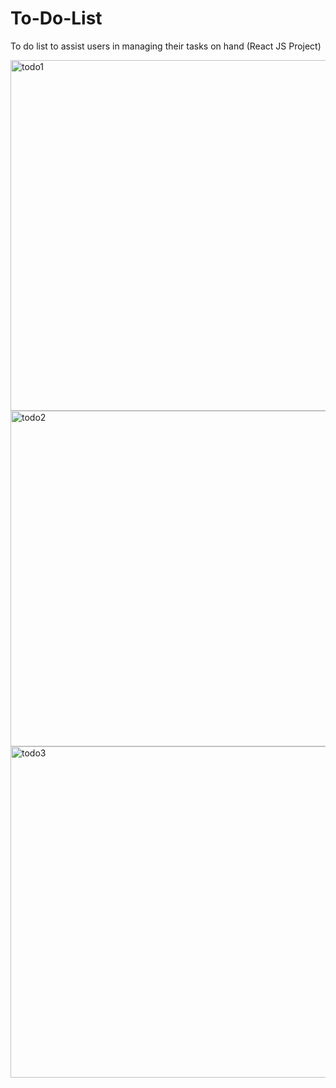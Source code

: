 # To-Do-List
To do list to assist users in managing their tasks on hand (React JS Project)

<img width="561" alt="todo1" src="https://github.com/AliHusnain-04/To-Do-List/assets/106749631/31cc2281-30bd-430e-a6ac-203f48308671">

<img width="537" alt="todo2" src="https://github.com/AliHusnain-04/To-Do-List/assets/106749631/42885cf3-1fb7-4788-a4f7-f67974df577a">

<img width="530" alt="todo3" src="https://github.com/AliHusnain-04/To-Do-List/assets/106749631/28f7885e-0235-4b45-aee8-a41fddceead2">
